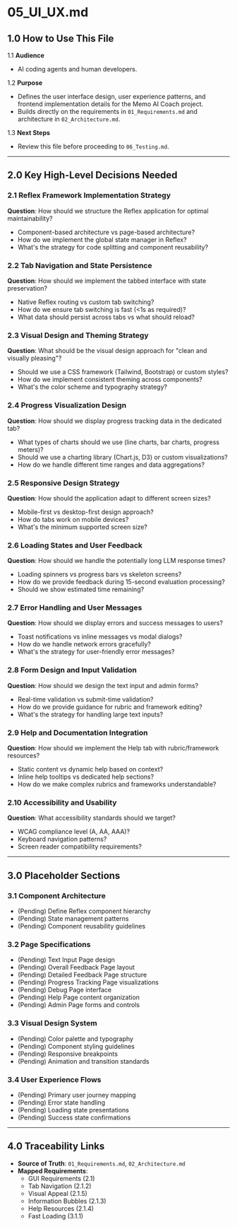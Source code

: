 # 05_UI_UX.md

## 1.0 How to Use This File

1.1 **Audience**
- AI coding agents and human developers.

1.2 **Purpose**
- Defines the user interface design, user experience patterns, and frontend implementation details for the Memo AI Coach project.
- Builds directly on the requirements in `01_Requirements.md` and architecture in `02_Architecture.md`.

1.3 **Next Steps**
- Review this file before proceeding to `06_Testing.md`.

---

## 2.0 Key High-Level Decisions Needed

### 2.1 Reflex Framework Implementation Strategy
**Question**: How should we structure the Reflex application for optimal maintainability?
- Component-based architecture vs page-based architecture?
- How do we implement the global state manager in Reflex?
- What's the strategy for code splitting and component reusability?

### 2.2 Tab Navigation and State Persistence
**Question**: How should we implement the tabbed interface with state preservation?
- Native Reflex routing vs custom tab switching?
- How do we ensure tab switching is fast (<1s as required)?
- What data should persist across tabs vs what should reload?

### 2.3 Visual Design and Theming Strategy
**Question**: What should be the visual design approach for "clean and visually pleasing"?
- Should we use a CSS framework (Tailwind, Bootstrap) or custom styles?
- How do we implement consistent theming across components?
- What's the color scheme and typography strategy?

### 2.4 Progress Visualization Design
**Question**: How should we display progress tracking data in the dedicated tab?
- What types of charts should we use (line charts, bar charts, progress meters)?
- Should we use a charting library (Chart.js, D3) or custom visualizations?
- How do we handle different time ranges and data aggregations?

### 2.5 Responsive Design Strategy
**Question**: How should the application adapt to different screen sizes?
- Mobile-first vs desktop-first design approach?
- How do tabs work on mobile devices?
- What's the minimum supported screen size?

### 2.6 Loading States and User Feedback
**Question**: How should we handle the potentially long LLM response times?
- Loading spinners vs progress bars vs skeleton screens?
- How do we provide feedback during 15-second evaluation processing?
- Should we show estimated time remaining?

### 2.7 Error Handling and User Messages
**Question**: How should we display errors and success messages to users?
- Toast notifications vs inline messages vs modal dialogs?
- How do we handle network errors gracefully?
- What's the strategy for user-friendly error messages?

### 2.8 Form Design and Input Validation
**Question**: How should we design the text input and admin forms?
- Real-time validation vs submit-time validation?
- How do we provide guidance for rubric and framework editing?
- What's the strategy for handling large text inputs?

### 2.9 Help and Documentation Integration
**Question**: How should we implement the Help tab with rubric/framework resources?
- Static content vs dynamic help based on context?
- Inline help tooltips vs dedicated help sections?
- How do we make complex rubrics and frameworks understandable?

### 2.10 Accessibility and Usability
**Question**: What accessibility standards should we target?
- WCAG compliance level (A, AA, AAA)?
- Keyboard navigation patterns?
- Screen reader compatibility requirements?

---

## 3.0 Placeholder Sections

### 3.1 Component Architecture
- (Pending) Define Reflex component hierarchy
- (Pending) State management patterns
- (Pending) Component reusability guidelines

### 3.2 Page Specifications
- (Pending) Text Input Page design
- (Pending) Overall Feedback Page layout
- (Pending) Detailed Feedback Page structure
- (Pending) Progress Tracking Page visualizations
- (Pending) Debug Page interface
- (Pending) Help Page content organization
- (Pending) Admin Page forms and controls

### 3.3 Visual Design System
- (Pending) Color palette and typography
- (Pending) Component styling guidelines
- (Pending) Responsive breakpoints
- (Pending) Animation and transition standards

### 3.4 User Experience Flows
- (Pending) Primary user journey mapping
- (Pending) Error state handling
- (Pending) Loading state presentations
- (Pending) Success state confirmations

---

## 4.0 Traceability Links

- **Source of Truth**: `01_Requirements.md`, `02_Architecture.md`
- **Mapped Requirements**: 
  - GUI Requirements (2.1)
  - Tab Navigation (2.1.2)
  - Visual Appeal (2.1.5)
  - Information Bubbles (2.1.3)
  - Help Resources (2.1.4)
  - Fast Loading (3.1.1)
